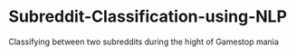 # Subreddit-Classification-using-NLP
Classifying between two subreddits during the hight of Gamestop mania
